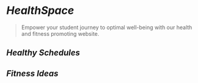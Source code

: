 # *HealthSpace*
>Empower your student journey to optimal well-being with our health and fitness promoting website.
## *Healthy Schedules*
## *Fitness Ideas*

